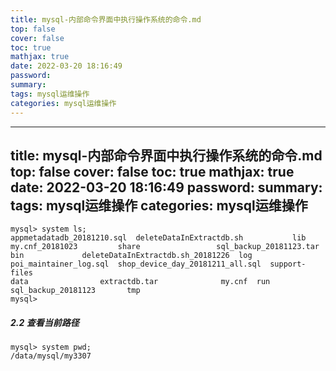 ```yaml
---
title: mysql-内部命令界面中执行操作系统的命令.md
top: false
cover: false
toc: true
mathjax: true
date: 2022-03-20 18:16:49
password:
summary:
tags: mysql运维操作
categories: mysql运维操作
---
```

---
title: mysql-内部命令界面中执行操作系统的命令.md
top: false
cover: false
toc: true
mathjax: true
date: 2022-03-20 18:16:49
password:
summary:
tags: mysql运维操作
categories: mysql运维操作
---

~~~
mysql> system ls;
appmetadatadb_20181210.sql  deleteDataInExtractdb.sh	       lib     my.cnf_20181023	       share				 sql_backup_20181123.tar
bin			    deleteDataInExtractdb.sh_20181226  log     poi_maintainer_log.sql  shop_device_day_20181211_all.sql  support-files
data			    extractdb.tar		       my.cnf  run		       sql_backup_20181123		 tmp
mysql> 
~~~

##### 2.2 查看当前路径

~~~
mysql> system pwd;
/data/mysql/my3307
~~~
